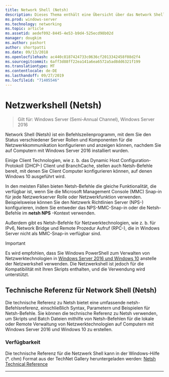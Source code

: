 ```yaml
---
title: Network Shell (Netsh)
description: Dieses Thema enthält eine Übersicht über das Network Shell (Netsh)-Befehlszeilen Dienstprogramm in Windows Server 2016.
ms.prod: windows-server
ms.technology: networking
ms.topic: article
ms.assetid: aedef092-8445-4e53-b9d4-525ecd98b02d
manager: dougkim
ms.author: pashort
author: shortpatti
ms.date: 09/13/2018
ms.openlocfilehash: ac440c8187424733c0636cf2013342458f08d2f4
ms.sourcegitcommit: 6aff3d88ff22ea141a6ea6572a5ad8dd6321f199
ms.translationtype: MT
ms.contentlocale: de-DE
ms.lasthandoff: 09/27/2019
ms.locfileid: "71405546"
---
```

# <a name="network-shell-netsh"></a>Netzwerkshell \(Netsh\)

>Gilt für: Windows Server (Semi-Annual Channel), Windows Server 2016

Network Shell (Netsh) ist ein Befehlszeilenprogramm, mit dem Sie den Status verschiedener Server Rollen und Komponenten für die Netzwerkkommunikation konfigurieren und anzeigen können, nachdem Sie auf Computern mit Windows Server 2016 installiert wurden.

Einige Client Technologien, wie z. b. das Dynamic Host Configuration-Protokoll \(DHCP-\) Client und BranchCache, stellen auch Netsh-Befehle bereit, mit denen Sie Client Computer konfigurieren können, auf denen Windows 10 ausgeführt wird.

In den meisten Fällen bieten Netsh-Befehle die gleiche Funktionalität, die verfügbar ist, wenn Sie die Microsoft Management Console \(MMC\) Snap\-in für jede Netzwerkserver Rolle oder Netzwerkfunktion verwenden. Beispielsweise können Sie den Netzwerk Richtlinien Server \(NPS-\) konfigurieren, indem Sie entweder das NPS-MMC-Snap-in oder die Netsh-Befehle im **netsh NPS** -Kontext verwenden.

Außerdem gibt es Netsh-Befehle für Netzwerktechnologien, wie z. b. für IPv6, Network Bridge und Remote Prozedur Aufruf \(RPC-\), die in Windows Server nicht als MMC-Snap-in verfügbar sind.

>[!IMPORTANT]
>Es wird empfohlen, dass Sie Windows PowerShell zum Verwalten von Netzwerktechnologien in [Windows Server 2016 und Windows 10](https://technet.microsoft.com/library/mt156917.aspx) anstelle der Netzwerkshell verwenden. Die Netzwerkshell ist jedoch für die Kompatibilität mit Ihren Skripts enthalten, und die Verwendung wird unterstützt.

## <a name="network-shell-netsh-technical-reference"></a>Technische Referenz für Network Shell (Netsh)

Die technische Referenz zu Netsh bietet eine umfassende netsh-Befehlsreferenz, einschließlich Syntax, Parametern und Beispielen für Netsh-Befehle. Sie können die technische Referenz zu Netsh verwenden, um Skripts und Batch Dateien mithilfe von Netsh-Befehlen für die lokale oder Remote Verwaltung von Netzwerktechnologien auf Computern mit Windows Server 2016 und Windows 10 zu erstellen.  
  
### <a name="content-availability"></a>Verfügbarkeit  
  
Die technische Referenz für die Netzwerk Shell kann in der Windows-Hilfe \(*. chm\) Format aus der TechNet Gallery heruntergeladen werden: [Netsh Technical Reference](https://gallery.technet.microsoft.com/Netsh-Technical-Reference-c46523dc)  
  
---
